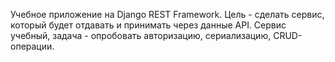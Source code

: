 Учебное приложение на Django REST Framework.
Цель - сделать сервис, который будет отдавать и принимать через данные API.
Сервис учебный, задача - опробовать авторизацию, сериализацию, CRUD-операции.
